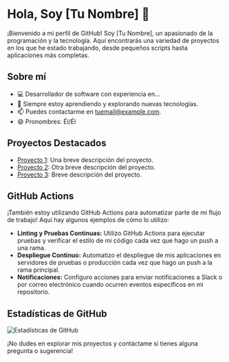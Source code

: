 # Hola, Soy [Tu Nombre] 👋

¡Bienvenido a mi perfil de GitHub! Soy [Tu Nombre], un apasionado de la programación y la tecnología. Aquí encontrarás una variedad de proyectos en los que he estado trabajando, desde pequeños scripts hasta aplicaciones más completas.

## Sobre mí

- 💻 Desarrollador de software con experiencia en...
- 🌱 Siempre estoy aprendiendo y explorando nuevas tecnologías.
- 📫 Puedes contactarme en [tuemail@example.com](mailto:tuemail@example.com).
- 😄 Pronombres: Él/Él

## Proyectos Destacados

- [Proyecto 1](link_al_proyecto): Una breve descripción del proyecto.
- [Proyecto 2](link_al_proyecto): Otra breve descripción del proyecto.
- [Proyecto 3](link_al_proyecto): Breve descripción del proyecto.

## GitHub Actions

¡También estoy utilizando GitHub Actions para automatizar parte de mi flujo de trabajo! Aquí hay algunos ejemplos de cómo lo utilizo:

- **Linting y Pruebas Continuas:** Utilizo GitHub Actions para ejecutar pruebas y verificar el estilo de mi código cada vez que hago un push a una rama.
- **Despliegue Continuo:** Automatizo el despliegue de mis aplicaciones en servidores de pruebas o producción cada vez que hago un push a la rama principal.
- **Notificaciones:** Configuro acciones para enviar notificaciones a Slack o por correo electrónico cuando ocurren eventos específicos en mi repositorio.

## Estadísticas de GitHub

![Estadísticas de GitHub](https://github-readme-stats.vercel.app/api?username=tu_usuario&show_icons=true)

¡No dudes en explorar mis proyectos y contáctame si tienes alguna pregunta o sugerencia!

<!---
sebasrh7/sebasrh7 is a ✨ special ✨ repository because its `README.md` (this file) appears on your GitHub profile.
You can click the Preview link to take a look at your changes.
--->
